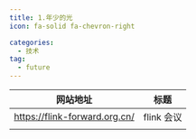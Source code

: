 ```yaml
---
title: 1.年少的光
icon: fa-solid fa-chevron-right

categories:
  - 技术
tag:
  - future
---
```


| 网站地址                          | 标题       |
|-------------------------------|----------|
| https://flink-forward.org.cn/ | flink 会议 |
|                               |          |